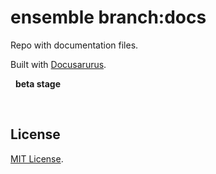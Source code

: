 # ensemble branch:docs

Repo with documentation files.

Built with [Docusarurus](https://github.com/facebook/docusaurus).

 
**beta stage**

 

## License

[MIT License](LICENSE).
